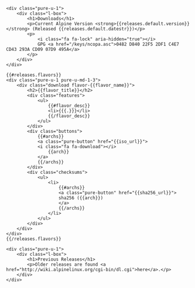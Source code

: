 <div class="pure-g">

    <div class="pure-u-1">
        <div class="l-box">
            <h1>Downloads</h1>
            <p>Current Alpine Version <strong>{{releases.default.version}}</strong> (Released {{releases.default.datestr}})</p>
            <p>
                <i class="fa fa-lock" aria-hidden="true"></i>
                GPG <a href="/keys/ncopa.asc">0482 D840 22F5 2DF1 C4E7 CD43 293A CD09 07D9 495A</a>
            </p>
        </div>
    </div>

    {{#releases.flavors}}
    <div class="pure-u-1 pure-u-md-1-3">
        <div class="download flavor-{{flavor_name}}">
            <h2>{{flavor_title}}</h2>
            <div class="features">
                <ul>
                    {{#flavor_desc}}
                    <li>{{{.}}}</li>
                    {{/flavor_desc}}
                </ul>
            </div>
            <div class="buttons">
                {{#archs}}
                <a class="pure-button" href="{{iso_url}}">
    	        <i class="fa fa-download"></i>
                    {{arch}}
                </a>
                {{/archs}}
            </div>
            <div class="checksums">
                <ul>
                    <li>
                        {{#archs}}
                        <a class="pure-button" href="{{sha256_url}}">
                        sha256 ({{arch}})
                        </a>
                        {{/archs}}
                    </li>
                </ul>
            </div>
        </div>
    </div>
    {{/releases.flavors}}

    <div class="pure-u-1">
        <div class="l-box">
            <h1>Previous Releases</h1>
            <p>Older releases are found <a href="http://wiki.alpinelinux.org/cgi-bin/dl.cgi">here</a>.</p>
        </div>
    </div>

</div> <!-- end download -->
